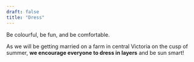 ```yaml
---
draft: false
title: "Dress"
---
```


Be colourful, be fun, and be comfortable.

As we will be getting married on a farm in central Victoria on the cusp of summer, **we encourage everyone to dress in layers** and be sun smart!
